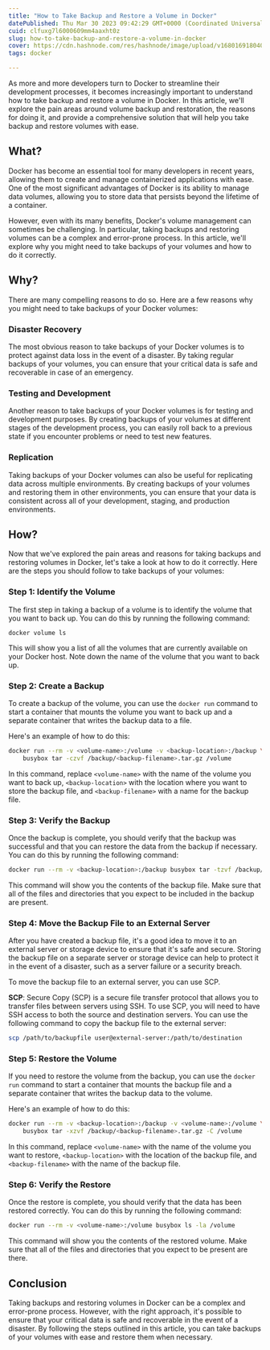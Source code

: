 ```yaml
---
title: "How to Take Backup and Restore a Volume in Docker"
datePublished: Thu Mar 30 2023 09:42:29 GMT+0000 (Coordinated Universal Time)
cuid: clfuxg7l6000609mm4aaxht0z
slug: how-to-take-backup-and-restore-a-volume-in-docker
cover: https://cdn.hashnode.com/res/hashnode/image/upload/v1680169180402/fed4b9fa-7dca-4c24-9434-f5aa047e67a7.avif
tags: docker

---
```


As more and more developers turn to Docker to streamline their development processes, it becomes increasingly important to understand how to take backup and restore a volume in Docker. In this article, we'll explore the pain areas around volume backup and restoration, the reasons for doing it, and provide a comprehensive solution that will help you take backup and restore volumes with ease.

## **What?**

Docker has become an essential tool for many developers in recent years, allowing them to create and manage containerized applications with ease. One of the most significant advantages of Docker is its ability to manage data volumes, allowing you to store data that persists beyond the lifetime of a container.

However, even with its many benefits, Docker's volume management can sometimes be challenging. In particular, taking backups and restoring volumes can be a complex and error-prone process. In this article, we'll explore why you might need to take backups of your volumes and how to do it correctly.

## **Why?**

There are many compelling reasons to do so. Here are a few reasons why you might need to take backups of your Docker volumes:

### **Disaster Recovery**

The most obvious reason to take backups of your Docker volumes is to protect against data loss in the event of a disaster. By taking regular backups of your volumes, you can ensure that your critical data is safe and recoverable in case of an emergency.

### **Testing and Development**

Another reason to take backups of your Docker volumes is for testing and development purposes. By creating backups of your volumes at different stages of the development process, you can easily roll back to a previous state if you encounter problems or need to test new features.

### **Replication**

Taking backups of your Docker volumes can also be useful for replicating data across multiple environments. By creating backups of your volumes and restoring them in other environments, you can ensure that your data is consistent across all of your development, staging, and production environments.

## **How?**

Now that we've explored the pain areas and reasons for taking backups and restoring volumes in Docker, let's take a look at how to do it correctly. Here are the steps you should follow to take backups of your volumes:

### **Step 1: Identify the Volume**

The first step in taking a backup of a volume is to identify the volume that you want to back up. You can do this by running the following command:

`docker volume ls`

This will show you a list of all the volumes that are currently available on your Docker host. Note down the name of the volume that you want to back up.

### **Step 2: Create a Backup**

To create a backup of the volume, you can use the `docker run` command to start a container that mounts the volume you want to back up and a separate container that writes the backup data to a file.

Here's an example of how to do this:

```bash
docker run --rm -v <volume-name>:/volume -v <backup-location>:/backup \
    busybox tar -czvf /backup/<backup-filename>.tar.gz /volume
```

In this command, replace `<volume-name>` with the name of the volume you want to back up, `<backup-location>` with the location where you want to store the backup file, and `<backup-filename>` with a name for the backup file.

### **Step 3: Verify the Backup**

Once the backup is complete, you should verify that the backup was successful and that you can restore the data from the backup if necessary. You can do this by running the following command:

```bash
docker run --rm -v <backup-location>:/backup busybox tar -tzvf /backup/<backup-filename>.tar.gz
```

This command will show you the contents of the backup file. Make sure that all of the files and directories that you expect to be included in the backup are present.

### **Step 4: Move the Backup File to an External Server**

After you have created a backup file, it's a good idea to move it to an external server or storage device to ensure that it's safe and secure. Storing the backup file on a separate server or storage device can help to protect it in the event of a disaster, such as a server failure or a security breach.

To move the backup file to an external server, you can use SCP.

**SCP**: Secure Copy (SCP) is a secure file transfer protocol that allows you to transfer files between servers using SSH. To use SCP, you will need to have SSH access to both the source and destination servers. You can use the following command to copy the backup file to the external server:

```bash
scp /path/to/backupfile user@external-server:/path/to/destination
```

### **Step 5: Restore the Volume**

If you need to restore the volume from the backup, you can use the `docker run` command to start a container that mounts the backup file and a separate container that writes the backup data to the volume.

Here's an example of how to do this:

```bash
docker run --rm -v <backup-location>:/backup -v <volume-name>:/volume \
    busybox tar -xzvf /backup/<backup-filename>.tar.gz -C /volume
```

In this command, replace `<volume-name>` with the name of the volume you want to restore, `<backup-location>` with the location of the backup file, and `<backup-filename>` with the name of the backup file.

### **Step 6: Verify the Restore**

Once the restore is complete, you should verify that the data has been restored correctly. You can do this by running the following command:

```bash
docker run --rm -v <volume-name>:/volume busybox ls -la /volume
```

This command will show you the contents of the restored volume. Make sure that all of the files and directories that you expect to be present are there.

## **Conclusion**

Taking backups and restoring volumes in Docker can be a complex and error-prone process. However, with the right approach, it's possible to ensure that your critical data is safe and recoverable in the event of a disaster. By following the steps outlined in this article, you can take backups of your volumes with ease and restore them when necessary.
